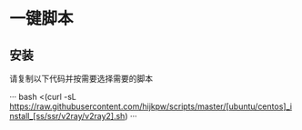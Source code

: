 # 一键脚本

## 安装

请复制以下代码并按需要选择需要的脚本

···
bash <(curl -sL https://raw.githubusercontent.com/hijkpw/scripts/master/[ubuntu/centos]_install_[ss/ssr/v2ray/v2ray2].sh)
···


